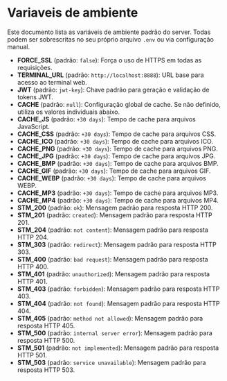 # Variaveis de ambiente

Este documento lista as variáveis de ambiente padrão do server. Todas podem ser sobrescritas no seu próprio arquivo `.env` ou via configuração manual.

- **FORCE_SSL** (padrão: `false`): Força o uso de HTTPS em todas as requisições.
- **TERMINAL_URL** (padrão: `http://localhost:8888`): URL base para acesso ao terminal web.
- **JWT** (padrão: `jwt-key`): Chave padrão para geração e validação de tokens JWT.
- **CACHE** (padrão: `null`): Configuração global de cache. Se não definido, utiliza os valores individuais abaixo.
- **CACHE_JS** (padrão: `+30 days`): Tempo de cache para arquivos JavaScript.
- **CACHE_CSS** (padrão: `+30 days`): Tempo de cache para arquivos CSS.
- **CACHE_ICO** (padrão: `+30 days`): Tempo de cache para arquivos ICO.
- **CACHE_PNG** (padrão: `+30 days`): Tempo de cache para arquivos PNG.
- **CACHE_JPG** (padrão: `+30 days`): Tempo de cache para arquivos JPG.
- **CACHE_BMP** (padrão: `+30 days`): Tempo de cache para arquivos BMP.
- **CACHE_GIF** (padrão: `+30 days`): Tempo de cache para arquivos GIF.
- **CACHE_WEBP** (padrão: `+30 days`): Tempo de cache para arquivos WEBP.
- **CACHE_MP3** (padrão: `+30 days`): Tempo de cache para arquivos MP3.
- **CACHE_MP4** (padrão: `+30 days`): Tempo de cache para arquivos MP4.
- **STM_200** (padrão: `ok`): Mensagem padrão para resposta HTTP 200.
- **STM_201** (padrão: `created`): Mensagem padrão para resposta HTTP 201.
- **STM_204** (padrão: `not content`): Mensagem padrão para resposta HTTP 204.
- **STM_303** (padrão: `redirect`): Mensagem padrão para resposta HTTP 303.
- **STM_400** (padrão: `bad request`): Mensagem padrão para resposta HTTP 400.
- **STM_401** (padrão: `unauthorized`): Mensagem padrão para resposta HTTP 401.
- **STM_403** (padrão: `forbidden`): Mensagem padrão para resposta HTTP 403.
- **STM_404** (padrão: `not found`): Mensagem padrão para resposta HTTP 404.
- **STM_405** (padrão: `method not allowed`): Mensagem padrão para resposta HTTP 405.
- **STM_500** (padrão: `internal server error`): Mensagem padrão para resposta HTTP 500.
- **STM_501** (padrão: `not implemented`): Mensagem padrão para resposta HTTP 501.
- **STM_503** (padrão: `service unavailable`): Mensagem padrão para resposta HTTP 503.
